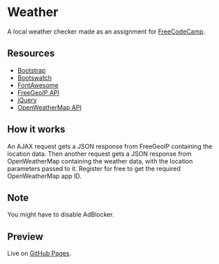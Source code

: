 # Weather

A local weather checker made as an assignment for [FreeCodeCamp](https://www.freecodecamp.com/).

## Resources

-   [Bootstrap](http://getbootstrap.com/)
-   [Bootswatch](https://bootswatch.com/)
-   [FontAwesome](http://fontawesome.io/)
-   [FreeGeoIP API](http://freegeoip.net/)
-   [jQuery](https://jquery.com/)
-   [OpenWeatherMap API](https://openweathermap.org/api)

## How it works

An AJAX request gets a JSON response from FreeGeoIP containing the location data. Then another request gets a JSON response from OpenWeatherMap containing the weather data, with the location parameters passed to it. Register for free to get the required OpenWeatherMap app ID.

## Note

You might have to disable AdBlocker.

## Preview

Live on [GitHub Pages](https://leohajder.github.io/weather).

